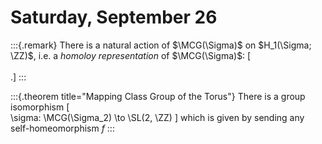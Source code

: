 # Saturday, September 26

:::{.remark}
There is a natural action of $\MCG(\Sigma)$ on $H_1(\Sigma; \ZZ)$, i.e. a *homoloy representation* of $\MCG(\Sigma)$:
\[  
\
.\]
:::


:::{.theorem title="Mapping Class Group of the Torus"}
There is a group isomorphism
\[  
\sigma: \MCG(\Sigma_2) \to \SL(2, \ZZ)
\]
which is given by sending any self-homeomorphism $f$ 
:::
